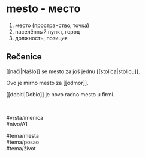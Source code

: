# mesto - место

1. место (пространство, точка)  
2. населённый пункт, город  
3. должность, позиция

## Rečenice

[[naći|Našlo]] se mesto za još jednu [[stolica|stolicu]].

Ovo je mirno mesto za [[odmor]].

[[dobiti|Dobio]] je novo radno mesto u firmi.

<br>

#vrsta/imenica  
#nivo/A1  

#tema/mesta  
#tema/posao  
#tema/život
